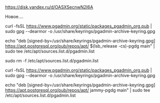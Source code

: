 https://disk.yandex.ru/d/OASXSecnwN2I6A


Новое....




curl -fsSL https://www.pgadmin.org/static/packages_pgadmin_org.pub | sudo gpg --dearmor -o /usr/share/keyrings/pgadmin-archive-keyring.gpg



echo "deb [signed-by=/usr/share/keyrings/pgadmin-archive-keyring.gpg] https://apt.postgresql.org/pub/repos/apt/ $(lsb_release -cs)-pgdg main" | sudo tee /etc/apt/sources.list.d/pgadmin.list



sudo rm -f /etc/apt/sources.list.d/pgadmin.list


curl -fsSL https://www.pgadmin.org/static/packages_pgadmin_org.pub | sudo gpg --dearmor -o /usr/share/keyrings/pgadmin-archive-keyring.gpg



echo "deb [signed-by=/usr/share/keyrings/pgadmin-archive-keyring.gpg] https://apt.postgresql.org/pub/repos/apt/ jammy-pgdg main" | sudo tee /etc/apt/sources.list.d/pgadmin.list


